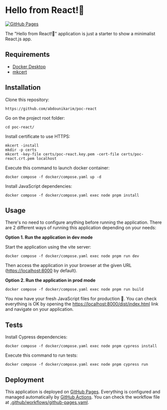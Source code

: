 Hello from React!👋
========================

[![GitHub Pages](https://github.com/abdounikarim/poc-react/actions/workflows/github-pages.yaml/badge.svg)](https://github.com/abdounikarim/poc-react/actions/workflows/github-pages.yaml)

The "Hello from React!👋" application is just a starter to show a minimalist React.js app.

Requirements
------------

* [Docker Desktop][1]
* [mkcert][2]

Installation
------------

Clone this repository:

```console
https://github.com/abdounikarim/poc-react
```

Go on the project root folder:

```console
cd poc-react/
```

Install certificate to use HTTPS:

```console
mkcert -install
mkdir -p certs
mkcert -key-file certs/poc-react.key.pem -cert-file certs/poc-react.crt.pem localhost
```

Execute this command to launch docker container:

```console
docker compose -f docker/compose.yaml up -d
```

Install JavaScript dependencies:

```console
docker compose -f docker/compose.yaml exec node pnpm install
```

Usage
-----

There's no need to configure anything before running the application. There are
2 different ways of running this application depending on your needs:

**Option 1. Run the application in dev mode**

Start the application using the vite server:

```console
docker compose -f docker/compose.yaml exec node pnpm run dev
```

Then access the application in your browser at the given URL (<https://localhost:8000> by default).

**Option 2. Run the application in prod mode**

```console
docker compose -f docker/compose.yaml exec node pnpm run build
```
You now have your fresh JavaScript files for production 🚀.
You can check everything is OK by opening the [https://localhost:8000/dist/index.html][3] link and navigate on your application.

Tests
-----

Install Cypress dependencies:

```console
docker compose -f docker/compose.yaml exec node pnpm cypress install
```

Execute this command to run tests:

```console
docker compose -f docker/compose.yaml exec node pnpm cypress run
```

Deployment
----------

This application is deployed on [GitHub Pages][4].
Everything is configured and managed automatically by [GitHub Actions][5].
You can check the workflow file at [.github/workflows/github-pages.yaml][6].

[1]: https://www.docker.com/products/docker-desktop/
[2]: https://github.com/FiloSottile/mkcert
[3]: https://localhost:8000/dist/index.html
[4]: https://pages.github.com/
[5]: https://docs.github.com/en/actions
[6]: .github/workflows/github-pages.yaml
